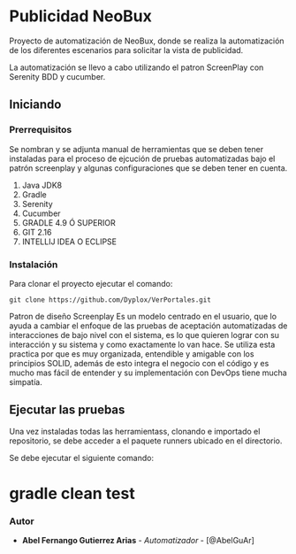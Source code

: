 # Publicidad NeoBux

Proyecto de automatización de NeoBux, donde se realiza la automatización de los diferentes escenarios para solicitar la vista de publicidad.

La automatización se llevo a cabo utilizando el patron ScreenPlay con Serenity BDD y cucumber.

## Iniciando

### Prerrequisitos

Se nombran y se adjunta manual de herramientas que se deben tener instaladas para el proceso de ejcución de pruebas automatizadas bajo el patrón screenplay y algunas configuraciones que se deben tener en cuenta.
1. Java JDK8
2. Gradle
3. Serenity
4. Cucumber
5. GRADLE 4.9 Ó SUPERIOR
6. GIT 2.16
7. INTELLIJ IDEA O ECLIPSE


### Instalación

Para clonar el proyecto ejecutar el comando:

```
git clone https://github.com/Dyplox/VerPortales.git
```

Patron de diseño
Screenplay Es un modelo centrado en el usuario, que lo ayuda a cambiar el enfoque de las pruebas de aceptación automatizadas de interacciones de bajo nivel con el sistema, es lo que quieren lograr con su interacción y su sistema y como exactamente lo van hace.
Se utiliza esta practica por que es muy organizada, entendible y amigable con los principios SOLID, además de esto integra el negocio con el código y es mucho mas fácil de entender y su implementación con DevOps tiene mucha simpatía.


## Ejecutar las pruebas

Una vez instaladas todas las herramientass, clonando e importado el repositorio, se debe acceder a el paquete runners ubicado en el directorio.

Se debe ejecutar el siguiente comando:
# gradle clean test



### Autor
* **Abel Fernango Gutierrez Arias** - *Automatizador* - [@AbelGuAr]